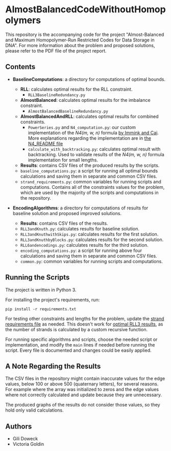# AlmostBalancedCodeWithoutHomopolymers

This repository is the accompanying code for the project "Almost-Balanced and Maximum Homopolymer-Run Restricted Codes for Data Storage in DNA". For more information about the problem and proposed solutions, please refer to the PDF file of the project report.


## Contents

* **BaselineComputations**: a directory for computations of optimal bounds.
    * **RLL**: calculates optimal results for the RLL constraint.
        * `RLL3BaselineRedundancy.py`
    * **AlmostBalanced**: calculates optimal results for the imbalance constraint.
        * `AlmostBalancedBaselineRedundancy.py`
    * **AlmostBalancedAndRLL**: calculates optimal results for combined constraints.
        * `PowerSeries.py` and `N4_computation.py`: our custom implementation of the *N4(m, w, n)* formula [by Immink and Cai](https://ieeexplore.ieee.org/stamp/stamp.jsp?tp=&arnumber=9032172). More explanations regarding the implementation are in [the N4_README file](.\BaselineComputations\AlmostBalancedAndRLL\N4_README.md)
        * `calculate_with_backtracking.py`: calculates optimal result with backtracking. Used to validate results of the *N4(m, w, n)* formula implementation for small lengths.
    * **Results**: contains CSV files of the produced results by the scripts.
    * `baseline_computations.py`: a script for running all optimal bounds calculations and saving them in separate and common CSV files.
    * `strand_requirements.py`: common variables for running scripts and computations. Contains all of the constraints values for the problem, which are used by the majority of the scripts and computations in the repository.

* **EncodingAlgorithms**: a directory for computations of results for baseline solution and proposed improved solutions.
    * **Results**: contains CSV files of the results.
    * `RLL3andKnuth.py`: calculates results for baseline solution.
    * `RLL3andKnuthwithSkips.py`: calculates results for the first solution.
    * `RLL3andKnuthbyBlocks.py`: calculates results for the second solution.
    * `RLL6andencodings.py`: calculates results for the third solution.
    * `encoding_computations.py`: a script for running above four calculations and saving them in separate and common CSV files.
    * `common.py`: common variables for running scripts and computations.


## Running the Scripts

The project is written in Python 3.

For installing the project's requirements, run:
```
pip install -r requirements.txt
```
For testing other constraints and lengths for the problem, update the [strand requirements file](.\BaselineComputations\strand_requirements.py) as needed. This doesn't work for [optimal RLL3 results](.\BaselineComputations\RLL\RLL3BaselineRedundancy.py), as the number of strands is calculated by a custom recursive function.

For running specific algorithms and scripts, choose the needed script or implementation, and modify the `main` lines if needed before running the script.
Every file is documented and changes could be easily applied.


## A Note Regarding the Results
The CSV files in the repository might contain inaccurate values for the edge values, below 100 or above 500 (quaternary letters), for several reasons.
For example where the array was initialized to zeros and the edge values where not correctly calculated and update because they are unnecessary.

The produced graphs of the results do not consider those values, so they hold only valid calculations.


## Authors
* Gili Doweck
* Victoria Goldin